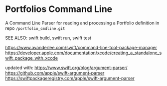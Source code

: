 # Portfolios Command Line
A Command Line Parser for reading and processing a Portfolio definition
in repo `/portfolio_cmdline.git`

SEE ALSO: swift build, swift run, swift test

https://www.avanderlee.com/swift/command-line-tool-package-manager
https://developer.apple.com/documentation/xcode/creating_a_standalone_swift_package_with_xcode

updated with:
https://www.swift.org/blog/argument-parser/
https://github.com/apple/swift-argument-parser
https://swiftpackageregistry.com/apple/swift-argument-parser


